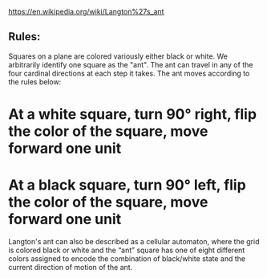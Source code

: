 https://en.wikipedia.org/wiki/Langton%27s_ant

## Rules:

Squares on a plane are colored variously either black or white. We arbitrarily identify one square as the "ant". The ant can travel in any of the four cardinal directions at each step it takes. The ant moves according to the rules below:

# At a white square, turn 90° right, flip the color of the square, move forward one unit
# At a black square, turn 90° left, flip the color of the square, move forward one unit

Langton's ant can also be described as a cellular automaton, where the grid is colored black or white and the “ant” square has one of eight different colors assigned to encode the combination of black/white state and the current direction of motion of the ant.